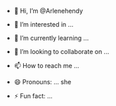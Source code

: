 - 👋 Hi, I’m @Arlenehendy
- 👀 I’m interested in ...
- 🌱 I’m currently learning ...
- 💞️ I’m looking to collaborate on ...
- 📫 How to reach me ...
- 😄 Pronouns: ... she

- ⚡ Fun fact: ...

<!---
Arlenehendy/Arlenehendy is a ✨ special ✨ repository because its `README.md` (this file) appears on your GitHub profile.
You can click the Preview link to take a look at your changes.
--->
